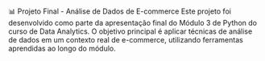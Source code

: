 📊 Projeto Final - Análise de Dados de E-commerce
Este projeto foi desenvolvido como parte da apresentação final do Módulo 3 de Python do curso de Data Analytics. O objetivo principal é aplicar técnicas de análise de dados em um contexto real de e-commerce, utilizando ferramentas aprendidas ao longo do módulo.
